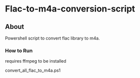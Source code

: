 # Flac-to-m4a-conversion-script

## About
Powershell script to convert flac library to m4a.

### How to Run

requires ffmpeg to be installed

convert_all_flac_to_m4a.ps1

